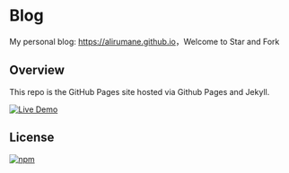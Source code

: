 # Blog

My personal blog: <https://alirumane.github.io>，Welcome to Star and Fork

## Overview

This repo is the GitHub Pages site hosted via Github Pages and Jekyll.

[![Live Demo](https://img.shields.io/badge/view-live--demo-blue.svg?style=flat-square)](https://alirumane.github.io/)

## License

[![npm](https://img.shields.io/badge/license-GPLv3.0-brightgreen.svg)](https://github.com/alirumane/alirumane.github.io/blob/master/LICENSE)

